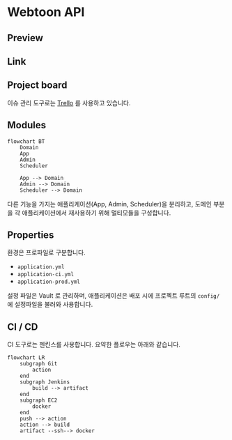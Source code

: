 # Webtoon API

## Preview

## Link

## Project board

이슈 관리 도구로는 [Trello](https://trello.com/b/X4rTGNYR/webtoon) 를 사용하고 있습니다.

## Modules

```mermaid
flowchart BT
    Domain
    App
    Admin
    Scheduler
    
    App --> Domain
    Admin --> Domain
    Scheduler --> Domain
```

다른 기능을 가지는 애플리케이션(App, Admin, Scheduler)을 분리하고, 도메인 부분을 각 애플리케이션에서 재사용하기 위해 멀티모듈을 구성합니다.

## Properties

환경은 프로파일로 구분합니다.

- `application.yml`
- `application-ci.yml`
- `application-prod.yml`

설정 파일은 Vault 로 관리하며, 애플리케이션은 배포 시에 프로젝트 루트의 `config/` 에 설정파일을 불러와 사용합니다.

## CI / CD

CI 도구로는 젠킨스를 사용합니다. 요약한 플로우는 아래와 같습니다.

```mermaid
flowchart LR
    subgraph Git
        action
    end
    subgraph Jenkins
        build --> artifact
    end
    subgraph EC2
        docker
    end
    push --> action
    action --> build
    artifact --ssh--> docker
```
